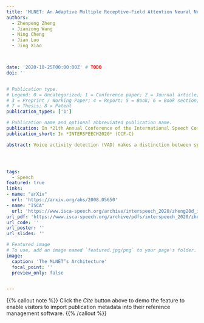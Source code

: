 ```yaml
---
title: 'MLNET: An Adaptive Multiple Receptive-Field Attention Neural Network for Voice Activity Detection'
authors:
  - Zhenpeng Zheng
  - Jianzong Wang
  - Ning Cheng
  - Jian Luo
  - Jing Xiao



date: '2020-10-25T00:00:00Z' # TODO
doi: ''


# Publication type.
# Legend: 0 = Uncategorized; 1 = Conference paper; 2 = Journal article;
# 3 = Preprint / Working Paper; 4 = Report; 5 = Book; 6 = Book section;
# 7 = Thesis; 8 = Patent
publication_types: ['1']

# Publication name and optional abbreviated publication name.
publication: In *21th Annual Conference of the International Speech Communication Association*
publication_short: In *INTERSPEECH2020* (CCF-C)

abstract: Voice activity detection (VAD) makes a distinction between speech and non-speech and its performance is of crucial importance for speech based services. Recently, deep neural network (DNN)-based VADs have achieved better performance than conventional signal processing methods. The existed DNN-based models always handcrafted a fixed window to make use of the contextual speech information to improve the performance of VAD. However, the fixed window of contextual speech information can’t handle various unpredictable noise environments and highlight the critical speech information to VAD task. In order to solve this problem, this paper proposed an adaptive multiple receptive-field attention neural network, called MLNET, to finish VAD task. The MLNET leveraged multi-branches to extract multiple contextual speech information and investigated an effective attention block to weight the most crucial parts of the context for final classification. Experiments in real-world scenarios demonstrated that the proposed MLNET-based model outperformed other baselines.




tags:
  - Speech
featured: true
links:
- name: "arXiv"
  url: 'https://arxiv.org/abs/2008.05650'
- name: "ISCA"
  url: 'https://www.isca-speech.org/archive/interspeech_2020/zheng20d_interspeech.html'
url_pdf: 'https://www.isca-speech.org/archive/pdfs/interspeech_2020/zheng20d_interspeech.pdf'
url_code: ''
url_poster: ''
url_slides: ''

# Featured image
# To use, add an image named `featured.jpg/png` to your page's folder.
image:
  caption: 'The MLNET’s Architecture'
  focal_point: ''
  preview_only: false


---
```


{{% callout note %}}
Click the _Cite_ button above to demo the feature to enable visitors to import publication metadata into their reference management software.
{{% /callout %}}

